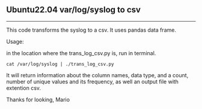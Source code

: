 ## Ubuntu22.04 var/log/syslog to csv


---



This code transforms the syslog to a csv.
It uses pandas data frame.

Usage:

in the location where the trans_log_csv.py is, run in terminal.

```
cat /var/log/syslog | ./trans_log_csv.py
```

It will return  information about the column names, data type, and a count, number of unique values and its frequency, as well an output file with extention csv.

Thanks for looking, 
Mario